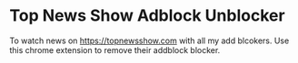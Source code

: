 # Top News Show Adblock Unblocker

To watch news on https://topnewsshow.com with all my add blcokers.  Use this chrome extension to remove their addblock blocker.

